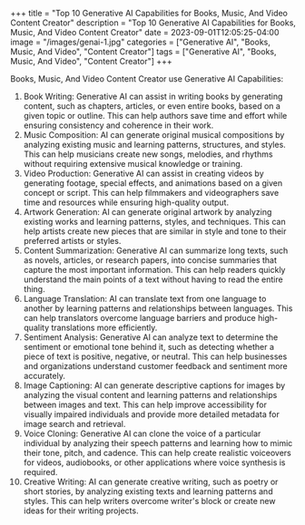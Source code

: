 +++
title = "Top 10 Generative AI Capabilities for Books, Music, And Video Content Creator"
description = "Top 10 Generative AI Capabilities for Books, Music, And Video Content Creator"
date = 2023-09-01T12:05:25-04:00
image = "/images/genai-1.jpg"
categories = ["Generative AI", "Books, Music, And Video", "Content Creator"]
tags = ["Generative AI", "Books, Music, And Video", "Content Creator"]
+++

Books, Music, And Video Content Creator use Generative AI Capabilities:

1. Book Writing: Generative AI can assist in writing books by generating content, such as chapters, articles, or even entire books, based on a given topic or outline. This can help authors save time and effort while ensuring consistency and coherence in their work.
2. Music Composition: AI can generate original musical compositions by analyzing existing music and learning patterns, structures, and styles. This can help musicians create new songs, melodies, and rhythms without requiring extensive musical knowledge or training.
3. Video Production: Generative AI can assist in creating videos by generating footage, special effects, and animations based on a given concept or script. This can help filmmakers and videographers save time and resources while ensuring high-quality output.
4. Artwork Generation: AI can generate original artwork by analyzing existing works and learning patterns, styles, and techniques. This can help artists create new pieces that are similar in style and tone to their preferred artists or styles.
5. Content Summarization: Generative AI can summarize long texts, such as novels, articles, or research papers, into concise summaries that capture the most important information. This can help readers quickly understand the main points of a text without having to read the entire thing.
6. Language Translation: AI can translate text from one language to another by learning patterns and relationships between languages. This can help translators overcome language barriers and produce high-quality translations more efficiently.
7. Sentiment Analysis: Generative AI can analyze text to determine the sentiment or emotional tone behind it, such as detecting whether a piece of text is positive, negative, or neutral. This can help businesses and organizations understand customer feedback and sentiment more accurately.
8. Image Captioning: AI can generate descriptive captions for images by analyzing the visual content and learning patterns and relationships between images and text. This can help improve accessibility for visually impaired individuals and provide more detailed metadata for image search and retrieval.
9. Voice Cloning: Generative AI can clone the voice of a particular individual by analyzing their speech patterns and learning how to mimic their tone, pitch, and cadence. This can help create realistic voiceovers for videos, audiobooks, or other applications where voice synthesis is required.
10. Creative Writing: AI can generate creative writing, such as poetry or short stories, by analyzing existing texts and learning patterns and styles. This can help writers overcome writer's block or create new ideas for their writing projects.